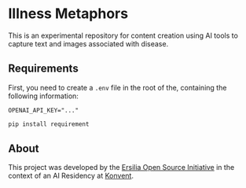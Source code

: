 # Illness Metaphors
This is an experimental repository for content creation using AI tools to capture text and images associated with disease.

## Requirements
First, you need to create a `.env` file in the root of the, containing the following information:
```
OPENAI_API_KEY="..."
```


```bash
pip install requirement 

```
## About 
This project was developed by the [Ersilia Open Source Initiative](https://ersilia.io) in the context of an AI Residency at [Konvent]().
